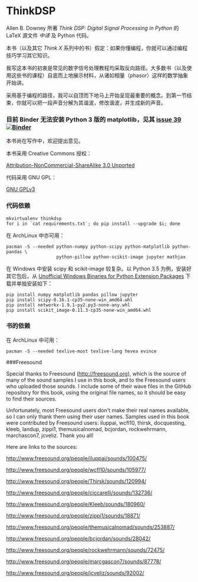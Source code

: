 ThinkDSP
========

Allen B. Downey 所著 _Think DSP: Digital Signal Processing in Python_ 的 LaTeX 源文件 _中译_ 及 Python 代码。

本书（以及其它 _Think X_ 系列中的书）假定：如果你懂编程，你就可以通过编程技巧学习其它知识。

我写这本书的初衷是常见的数字信号处理教程均采取反向路径。大多数书（以及使用这些书的课程）自底而上地展示材料，从诸如相量（phasor）这样的数学抽象开始讲。

采用基于编程的路径，我可以自顶而下地马上开始呈现最重要的概念。到第一节结束，你就可以把一段声音分解为其谐波，修改谐波，并生成新的声音。

### 目前 Binder 无法安装 Python 3 版的 matplotlib，见其 [issue 39](https://github.com/binder-project/binder/issues/39) [![Binder](http://mybinder.org/badge.svg)](http://mybinder.org/repo/boltomli/ThinkDSP)

本书尚在写作中，欢迎提出意见。

本书采用 Creative Commons 授权：

[Attribution-NonCommercial-ShareAlike 3.0 Unported](http://creativecommons.org/licenses/by-nc-sa/3.0/)

代码采用 GNU GPL：

[GNU GPLv3](http://www.gnu.org/licenses/gpl.html)

### 代码依赖

```
mkvirtualenv thinkdsp
for i in `cat requirements.txt`; do pip install --upgrade $i; done
```

在 ArchLinux 中亦可用：

```
pacman -S --needed python-numpy python-scipy python-matplotlib python-pandas \
                   python-pillow python-scikit-image jupyter mathjax
```

在 Windows 中安装 scipy 和 scikit-image 较复杂。以 Python 3.5 为例，安装好其它包后，从 [Unofficial Windows Binaries for Python Extension Packages](http://www.lfd.uci.edu/~gohlke/pythonlibs) 下载并单独安装如下：

```
pip install numpy matplotlib pandas pillow jupyter
pip install scipy-0.16.1-cp35-none-win_amd64.whl
pip install networkx-1.9.1-py2.py3-none-any.whl
pip install scikit_image-0.11.3-cp35-none-win_amd64.whl
```

### 书的依赖

在 ArchLinux 中可用：

```
pacman -S --needed texlive-most texlive-lang hevea evince
```

###Freesound

Special thanks to Freesound (http://freesound.org), which is the source of many of the
sound samples I use in this book, and to the Freesound users who
uploaded those sounds.  I include some of their wave files in
the GitHub repository for this book, using the original file
names, so it should be easy to find their sources.

Unfortunately, most Freesound users don't make their real names
available, so I can only thank them using their user names.  Samples
used in this book were contributed by Freesound users: iluppai,
wcfl10, thirsk, docquesting, kleeb, landup, zippi1, themusicalnomad,
bcjordan, rockwehrmann, marchascon7, jcveliz.  Thank you all!

Here are links to the sources:

http://www.freesound.org/people/iluppai/sounds/100475/

http://www.freesound.org/people/wcfl10/sounds/105977/

http://www.freesound.org/people/Thirsk/sounds/120994/

http://www.freesound.org/people/ciccarelli/sounds/132736/

http://www.freesound.org/people/Kleeb/sounds/180960/

http://www.freesound.org/people/zippi1/sounds/18871/

http://www.freesound.org/people/themusicalnomad/sounds/253887/

http://www.freesound.org/people/bcjordan/sounds/28042/

http://www.freesound.org/people/rockwehrmann/sounds/72475/

http://www.freesound.org/people/marcgascon7/sounds/87778/

http://www.freesound.org/people/jcveliz/sounds/92002/
